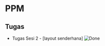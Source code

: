 # PPM

## Tugas 
- Tugas Sesi 2 - [layout senderhana]
  ![Done](https://github.com/user-attachments/assets/bf9563cf-c3f3-46e5-b034-075d4b770ac0)
